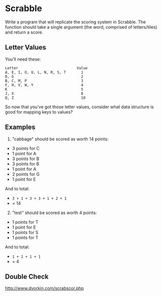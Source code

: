 # Scrabble

Write a program that will replicate the scoring system in Scrabble. The function should take a single argument (the word, comprised of letters/tiles) and return a score. 

## Letter Values

You'll need these:

```plain
Letter                           Value
A, E, I, O, U, L, N, R, S, T       1
D, G                               2
B, C, M, P                         3
F, H, V, W, Y                      4
K                                  5
J, X                               8
Q, Z                               10
```

So now that you've got those letter values, consider what data structure is good for mapping keys to values?

## Examples

1. "cabbage" should be scored as worth 14 points:

- 3 points for C
- 1 point for A 
- 3 points for B 
- 3 points for B
- 1 point for A  
- 2 points for G
- 1 point for E

And to total:

- `3 + 1 + 3 + 3 + 1 + 2 + 1`
- = 14

2. "test" should be scored as worth 4 points:

- 1 points for T
- 1 point for E 
- 1 points for S 
- 1 points for T

And to total:

- `1 + 1 + 1 + 1`
- = 4


## Double Check
http://www.dvorkin.com/scrabscor.php
